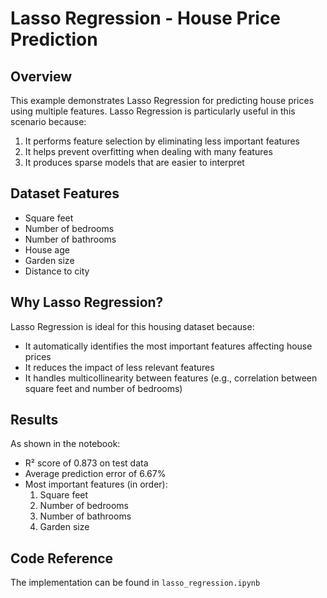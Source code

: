 # Lasso Regression - House Price Prediction

## Overview
This example demonstrates Lasso Regression for predicting house prices using multiple features. Lasso Regression is particularly useful in this scenario because:

1. It performs feature selection by eliminating less important features
2. It helps prevent overfitting when dealing with many features
3. It produces sparse models that are easier to interpret

## Dataset Features
- Square feet
- Number of bedrooms
- Number of bathrooms
- House age
- Garden size
- Distance to city

## Why Lasso Regression?
Lasso Regression is ideal for this housing dataset because:
- It automatically identifies the most important features affecting house prices
- It reduces the impact of less relevant features
- It handles multicollinearity between features (e.g., correlation between square feet and number of bedrooms)

## Results
As shown in the notebook:
- R² score of 0.873 on test data
- Average prediction error of 6.67%
- Most important features (in order):
  1. Square feet
  2. Number of bedrooms
  3. Number of bathrooms
  4. Garden size

## Code Reference
The implementation can be found in `lasso_regression.ipynb`